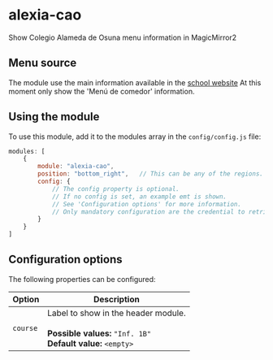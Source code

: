 # alexia-cao
Show Colegio Alameda de Osuna menu information in MagicMirror2

## Menu source
The module use the main information available in the [school website](https://www.colegio-alameda.com/comedor/)
At this moment only show the 'Menú de comedor' information.

## Using the module

To use this module, add it to the modules array in the `config/config.js` file:
````javascript
modules: [
	{
		module: "alexia-cao",
		position: "bottom_right",	// This can be any of the regions. Best results in left or right regions.
		config: {
            // The config property is optional.
			// If no config is set, an example emt is shown.
            // See 'Configuration options' for more information.
            // Only mandatory configuration are the credential to retrive the information.
		}
	}
]
````

## Configuration options

The following properties can be configured:

| Option                       | Description
| ---------------------------- | -----------
| `course`                     | Label to show in the header module. <br><br> **Possible values:** `"Inf. 1B"`<br> **Default value:** `<empty>`
